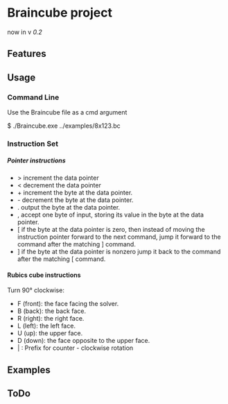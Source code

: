 # Braincube project
now in v *0.2*

## Features

## Usage

### Command Line

Use the Braincube file as a cmd argument

$ ./Braincube.exe ../examples/8x123.bc
### Instruction Set

##### Pointer instructions
- \>	increment the data pointer 
- \<	decrement the data pointer
- \+	increment the byte at the data pointer.
- \-	decrement the byte at the data pointer.
- \.	output the byte at the data pointer.
- ,	accept one byte of input, storing its value in the byte at the data pointer.
- [	if the byte at the data pointer is zero, then instead of moving the instruction pointer forward to the next command, jump it forward to the command after the matching ] command.
- ]	if the byte at the data pointer is nonzero jump it back to the command after the matching [ command.

#### Rubics cube instructions
Turn 90° clockwise: 
- F (front): the face facing the solver.
- B (back): the back face.
- R (right): the right face.
- L (left): the left face.
- U (up): the upper face.
- D (down): the face opposite to the upper face.
- | : Prefix for counter - clockwise rotation 
## Examples


## ToDo
